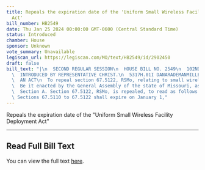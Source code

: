 ```yaml
---
title: Repeals the expiration date of the 'Uniform Small Wireless Facility Deployment
  Act'
bill_number: HB2549
date: Thu Jan 25 2024 00:00:00 GMT-0600 (Central Standard Time)
status: Introduced
chamber: House
sponsor: Unknown
vote_summary: Unavailable
legiscan_url: https://legiscan.com/MO/text/HB2549/id/2902450
draft: false
bill_text: "|\n  SECOND REGULAR SESSION\n  HOUSE BILL NO. 2549\n  102ND GENERAL ASSEMBLY\n\
  \  INTRODUCED BY REPRESENTATIVE CHRIST.\n  5317H.01I DANARADEMANMILLER,ChiefClerk\n\
  \  AN ACT\n  To repeal section 67.5122, RSMo, relating to small wireless facilities.\n\
  \  Be it enacted by the General Assembly of the state of Missouri, as follows:\n\
  \  Section A. Section 67.5122, RSMo, is repealed, to read as follows:\n  [67.5122.\
  \ Sections 67.5110 to 67.5122 shall expire on January 1,"
---
```

Repeals the expiration date of the "Uniform Small Wireless Facility Deployment Act"

---

## Read Full Bill Text

You can view the full text [here](https://legiscan.com/MO/text/HB2549/id/2902450).

